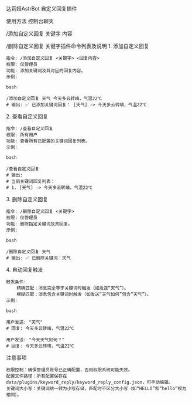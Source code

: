 达莉娅AstrBot
自定义回复插件

使用方法
控制台聊天 	

/添加自定义回复 关键字 内容

/删除自定义回复 关键字插件命令列表及说明
​1. 添加自定义回复

    ​指令: /添加自定义回复 <关键字> <回复内容>
    ​权限: 仅管理员
    ​功能: 添加关键词及其对应的回复内容。
    ​示例:

    bash

    /添加自定义回复 天气 今天多云转晴，气温22℃
    # 输出: ✅ 已添加关键词回复： [天气] -> 今天多云转晴，气温22℃

​2. 查看自定义回复

    ​指令: /查看自定义回复
    ​权限: 所有用户
    ​功能: 查看所有已配置的关键词回复列表。
    ​示例:

    bash

    /查看自定义回复
    # 输出: 
    # 当前关键词回复列表：
    # 1. [天气] -> 今天多云转晴，气温22℃

​3. 删除自定义回复

    ​指令: /删除自定义回复 <关键字>
    ​权限: 仅管理员
    ​功能: 删除指定关键词及其回复。
    ​示例:

    bash

    /删除自定义回复 天气
    # 输出: ✅ 已删除关键词：天气

​4. 自动回复触发

    ​触发条件:
        ​精确匹配：消息完全等于关键词时触发（如发送“天气”）。
        ​模糊匹配：消息包含关键词时触发（如发送“天气如何”包含“天气”）。
    ​示例:

    bash

    用户发送: "天气"
    # 回复: 今天多云转晴，气温22℃

    用户发送: "今天天气如何？"
    # 回复: 今天多云转晴，气温22℃

​注意事项

    ​权限控制：确保管理员账号已正确配置，否则权限系统可能失效。
    ​配置文件路径：所有配置保存在 data/plugins/keyword_reply/keyword_reply_config.json，可手动编辑。
    ​关键词大小写：关键词统一转为小写存储，匹配时不区分大小写（如“HELLO”和“hello”视为相同）。

